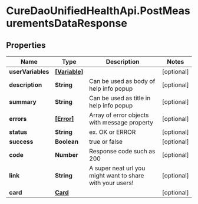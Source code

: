 # CureDaoUnifiedHealthApi.PostMeasurementsDataResponse

## Properties

Name | Type | Description | Notes
------------ | ------------- | ------------- | -------------
**userVariables** | [**[Variable]**](Variable.md) |  | [optional] 
**description** | **String** | Can be used as body of help info popup | [optional] 
**summary** | **String** | Can be used as title in help info popup | [optional] 
**errors** | [**[Error]**](Error.md) | Array of error objects with message property | [optional] 
**status** | **String** | ex. OK or ERROR | [optional] 
**success** | **Boolean** | true or false | [optional] 
**code** | **Number** | Response code such as 200 | [optional] 
**link** | **String** | A super neat url you might want to share with your users! | [optional] 
**card** | [**Card**](Card.md) |  | [optional] 



